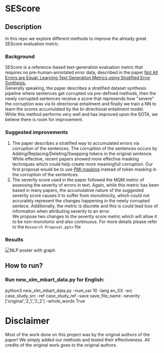 
# SEScore

## Description
In this repo we explore different methods to improve the already great SEScore evaluation metric.<br>

### Background
SEScore is a reference-based text-generation evaluation metric that requires no pre-human-annotated error data, described in the paper [Not All Errors are Equal: Learning Text Generation Metrics using Stratified Error Synthesis.](https://arxiv.org/abs/2210.05035)<br>
Generally speaking, the paper describes a stratified dataset synthesis pipeline where sentences get corrupted via pre-defined methods, then the newly corrupted sentences receive a score that represends how "severe" the corruption was via bi-directional entailment and finally we train a NN to learn the scores accumulated by the bi-directional entailment model. <br>
While this method performs very well and has improved upon the SOTA, we believe there is room for improvement.

### Suggested improvements
1. The paper describes a stratified way to accumulated errors via corruption of the sentences. The corruption of the sentences occurs by Adding/Replacing/Deleting/Swapping tokens in the original sentence. While effective, recent papers showed more effective masking techniques which could help create more meaningfull corruption. Our first proposal would be to use [PMI masking](https://arxiv.org/abs/2010.01825) instead of token masking in the corruption of the sententces.
2. The severity score used in the paper followed the MQM metric of assessing the severity of errors in text. Again, while this metric has been based in many papers, the accumulative nature of the suggested severity score causes it to suffer from monotinicity, which could not accurately represent the changes happening in the newly corrupted sentece. Additionally, the metric is discrete and this is could lead loss of information when attributing severity to an error.<br>
We propose two changes to the severity score metric which will allow it to be non-monotonic and also continuous. For more details please refer to the `Research Proposal.pptx` file

### Results
![NLP poster with graph](https://user-images.githubusercontent.com/63671077/229360806-8e5369f6-04a8-4b94-a4be-c6a34733f649.jpg)


## How to run?
### Run new_xlm_mbart_data.py for English:
python3 new_xlm_mbart_data.py -num_var 10 -lang en_XX -src case_study_src -ref case_study_ref -save save_file_name -severity ['original','2_1','2_2'] -whole_words True

# Disclaimer
Most of the work done on this project was by the original authors of the paper! We simply added our methods and tested their effectiveness. All credits of the original work goes to the original authors. 

